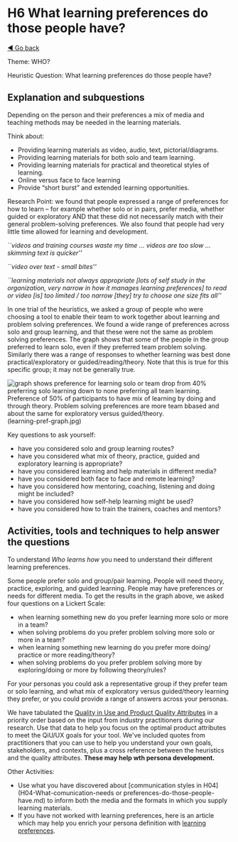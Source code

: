 # H6 What learning preferences do those people have?
[◄ Go back](README.md)

Theme: WHO?

Heuristic Question: What learning preferences do those people have?

## Explanation and subquestions

Depending on the person and their preferences a mix of media and teaching methods may be needed in the learning materials.

Think about: 
- Providing learning materials as video, audio, text, pictorial/diagrams.
- Providing learning materials for both solo and team learning.
- Providing learning materials for practical and theoretical styles of learning.
- Online versus face to face learning
- Provide “short burst” and extended learning opportunities.

Research Point: we found that people expressed a range of preferences for how to learn – for example whether solo or in pairs, prefer media, whether guided or exploratory AND that these did not necessarily match with their general problem-solving preferences. We also found that people had very little time allowed for learning and development.

*``videos and training courses waste my time ... videos are too slow ... skimming text is quicker''*

*``video over text - small bites''*

*``learning materials not always appropriate [lots of self study in the organization, very narrow in how it manages learning preferences] to read or video [is] too limited / too narrow [they] try to choose one size fits all''*

In one trial of the heuristics, we asked a group of people who were choosing a tool to enable their team to work together about learning and problem solving preferences. We found a wide range of preferences across solo and group learning, and that these were not the same as problem solving preferences. The graph shows that some of the people in the group preferred to learn solo, even if they preferred team problem solving. Similarly there was a range of responses to whether learning was best done practical/exploratory or guided/reading/theory. Note that this is true for this specific group; it may not be generally true.  


![graph shows preference for learning solo or team drop from 40% preferring solo learning down to none preferring all team learning. Preference of 50% of participants to have mix of learning by doing and through theory. Problem solving preferences are more team bbased and about the same for exploratory versus guided/theory.][learningpref](learning-pref-graph.jpg)

[learningpref]: learning-pref-graph.jpg

Key questions to ask yourself:
- have you considered solo and group learning routes?
- have you considered what mix of theory, practice, guided and exploratory learning is appropriate?
- have you considered learning and help materials in different media?
- have you considered both face to face and remote learning?
- have you considered how mentoring, coaching, listening and doing might be included?
- have you considered how self-help learning might be used?
- have you considered how to train the trainers, coaches and mentors?

## Activities, tools and techniques to help answer the questions
To understand *Who learns how* you need to understand their different learning preferences.  

Some people prefer solo and group/pair learning.  People will need theory, practice, exploring, and guided learning. People may have preferences or needs for different media.
To get the results in the graph above, we asked four questions on a Lickert Scale:

- 	when learning something new	do you prefer learning more solo	or more in a team?
- 	when solving problems	do you prefer problem solving more solo	or more in a team?
- 	when learning something new	learning do you prefer more doing/ practice	or more reading/theory?
- 	when solving problems	do you prefer problem solving more by exploring/doing	or more by following theory/rules?

For your personas you could ask a representative group if they prefer team or solo learning, and what mix of exploratory versus guided/theory learning they prefer, or you could provide a range of answers across your personas. 

We have tabulated the [Quality in Use and Product Quality Attributes](Qualityattributesv2.md) in a priority order based on the input from industry practitioners during our research. Use that data to help you focus on the optimal product attributes to meet the QiU/UX goals for your tool. We've included quotes from practitioners that you can use to help you understand your own goals, stakeholders, and contexts, plus a cross reference between the heuristics and the quality attributes. **These may help wth persona development.**

Other Activities: 
- Use what you have discovered about [communication styles in H04](H04-What-comunication-needs or preferences-do-those-people-have.md) to inform both the media and the formats in which you supply learning materials.
- If you have not worked with learning preferences, here is an article which may help you enrich your persona definition with [learning preferences](https://cultivatedmanagement.com/two-learning-styles/).
